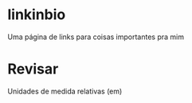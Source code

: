 # linkinbio
 Uma página de links para coisas importantes pra mim

# Revisar

 Unidades de medida relativas (em)
